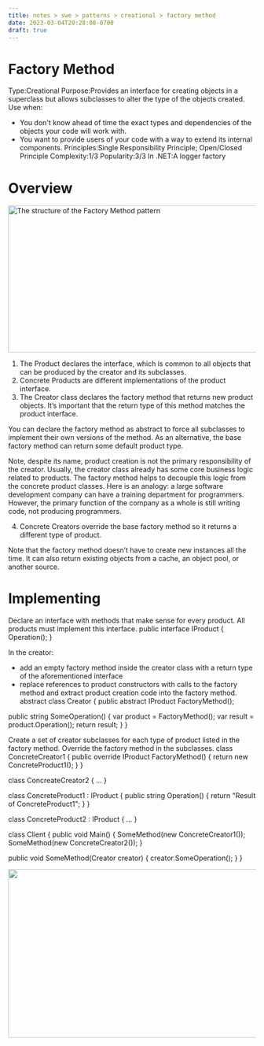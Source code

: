 ```yaml
---
title: notes > swe > patterns > creational > factory method
date: 2023-03-04T20:28:08-0700
draft: true
---
```

# Factory Method
Type:Creational
Purpose:Provides an interface for creating objects in a superclass but allows subclasses to alter the type of
the objects created.
Use when:
- You don't know ahead of time the exact types and dependencies of the objects your code will work with.
- You want to provide users of your code with a way to extend its internal components.
Principles:Single Responsibility Principle; Open/Closed Principle
Complexity:1/3
Popularity:3/3
In .NET:A logger factory

# Overview
<img src="media/Creational_Factory-Method-image1.png" style="width:5.40833in;height:3.10833in" alt="The structure of the Factory Method pattern" />

1.  The Product declares the interface, which is common to all objects that can be produced by the creator and its subclasses.
2.  Concrete Products are different implementations of the product interface.
3.  The Creator class declares the factory method that returns new product objects. It’s important that the return type of this method matches the product interface.

You can declare the factory method as abstract to force all subclasses to implement their own versions of the method. As an alternative, the base factory method can return some default product type.

Note, despite its name, product creation is not the primary responsibility of the creator. Usually, the creator class already has some core business logic related to products. The factory method helps to decouple this logic from the concrete product classes. Here is an analogy: a large software development company can have a training department for programmers. However, the primary function of the company as a whole is still writing code, not producing programmers.

4.  Concrete Creators override the base factory method so it returns a different type of product.

Note that the factory method doesn’t have to create new instances all the time. It can also return existing objects from a cache, an object pool, or another source.

# Implementing
Declare an interface with methods that make sense for every product. All products must implement this interface.
public interface IProduct
{
Operation();
}

In the creator:
- add an empty factory method inside the creator class with a return type of the aforementioned interface
- replace references to product constructors with calls to the factory method and extract product creation code into the factory method.
abstract class Creator
{
public abstract IProduct FactoryMethod();

public string SomeOperation()
{
var product = FactoryMethod();
var result = product.Operation();
return result;
}
}

Create a set of creator subclasses for each type of product listed in the factory method. Override the factory method in the subclasses.
class ConcreteCreator1
{
public override IProduct FactoryMethod()
{
return new ConcreteProduct1();
}
}

class ConcreateCreator2 { … }

class ConcreteProduct1 : IProduct
{
public string Operation()
{
return "Result of ConcreteProduct1";
}
}

class ConcreteProduct2 : IProduct { … }

class Client
{
public void Main()
{
SomeMethod(new ConcreteCreator1());
SomeMethod(new ConcreteCreator2());
}

public void SomeMethod(Creator creator)
{
creator.SomeOperation();
}
}

<img src="media/Creational_Factory-Method-image2.png" style="width:5.25833in;height:3.575in" />
